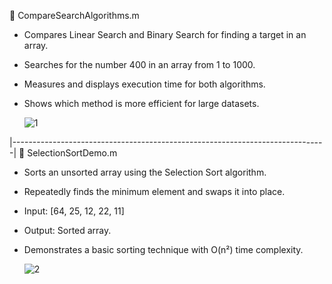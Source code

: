 📁 CompareSearchAlgorithms.m
* Compares Linear Search and Binary Search for finding a target in an array.

* Searches for the number 400 in an array from 1 to 1000.

* Measures and displays execution time for both algorithms.

* Shows which method is more efficient for large datasets.

  ![1](https://github.com/user-attachments/assets/31057e02-e6ca-4b09-a6c0-c10ea094b5ae)

|------------------------------------------------------------------------------|
📁 SelectionSortDemo.m
* Sorts an unsorted array using the Selection Sort algorithm.

* Repeatedly finds the minimum element and swaps it into place.

* Input: [64, 25, 12, 22, 11]

* Output: Sorted array.

* Demonstrates a basic sorting technique with O(n²) time complexity.

  ![2](https://github.com/user-attachments/assets/bd1c2252-bb14-47f9-a9d1-b973b8008a8b)
